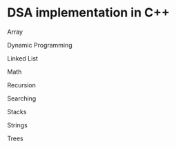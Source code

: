 # DSA implementation in C++
 
Array

Dynamic Programming

Linked List

Math

Recursion

Searching

Stacks

Strings

Trees

